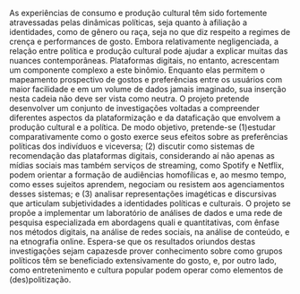 ---
---

As experiências de consumo e produção cultural têm sido fortemente atravessadas pelas dinâmicas políticas, seja quanto à afiliação a identidades, como de gênero ou raça, seja no que diz respeito a regimes de crença e performances de gosto. Embora relativamente negligenciada, a relação entre política e produção cultural pode ajudar a explicar muitas das nuances contemporâneas. Plataformas digitais, no entanto, acrescentam um componente complexo a este binômio. Enquanto elas permitem o mapeamento prospectivo de gostos e preferências entre os usuários com maior facilidade e em um volume de dados jamais imaginado, sua inserção nesta cadeia não deve ser vista como neutra. O projeto pretende desenvolver um conjunto de investigações voltadas a compreender diferentes aspectos da plataformização e da dataficação que envolvem a produção cultural e a política. De modo objetivo, pretende-se (1)estudar comparativamente como o gosto exerce seus efeitos sobre as preferências políticas dos indivíduos e viceversa; (2) discutir como sistemas de recomendação das plataformas digitais, considerando aí não apenas as mídias sociais mas também serviços de streaming, como Spotify e Netflix, podem orientar a formação de audiências homofílicas e, ao mesmo tempo, como esses sujeitos aprendem, negociam ou resistem aos agenciamentos desses sistemas; e (3) analisar representações imagéticas e discursivas que articulam subjetividades a identidades políticas e culturais. O projeto se propõe a implementar um laboratório de análises de dados e uma rede de pesquisa especializada em abordagens quali e quantitativas, com ênfase nos métodos digitais, na análise de redes sociais, na análise de conteúdo, e na etnografia online. Espera-se que os resultados oriundos destas investigações sejam capazesde prover conhecimento sobre como grupos políticos têm se beneficiado extensivamente do gosto, e, por outro lado, como entretenimento e cultura popular podem operar como elementos de (des)politização.
